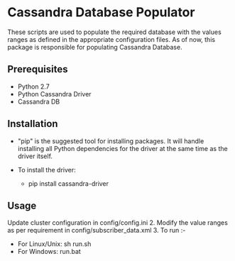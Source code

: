 # Cassandra Database Populator

These scripts are used to populate the required database with the values ranges as defined in the appropriate configuration files. As of now, this package is responsible for populating Cassandra Database.

## Prerequisites

- Python 2.7
- Python Cassandra Driver
- Cassandra DB

## Installation

- "pip" is the suggested tool for installing packages. It will handle installing all Python dependencies for the driver at the same time as the driver itself.

- To install the driver:
  - pip install cassandra-driver

## Usage

Update cluster configuration in config/config.ini 2. Modify the value ranges as per requirement in config/subscriber_data.xml 3.
To run :-

- For Linux/Unix: sh run.sh
- For Windows: run.bat
